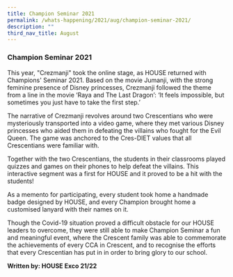 ```yaml
---
title: Champion Seminar 2021
permalink: /whats-happening/2021/aug/champion-seminar-2021/
description: ""
third_nav_title: August
---
```

### **Champion Seminar 2021**
This year, "Crezmanji" took the online stage, as HOUSE returned with Champions' Seminar 2021. Based on the movie Jumanji, with the strong feminine presence of Disney princesses, Crezmanji followed the theme from a line in the movie ‘Raya and The Last Dragon’: ‘It feels impossible, but sometimes you just have to take the first step.’

The narrative of Crezmanji revolves around two Crescentians who were mysteriously transported into a video game, where they met various Disney princesses who aided them in defeating the villains who fought for the Evil Queen. The game was anchored to the Cres-DIET values that all Crescentians were familiar with.

Together with the two Crescentians, the students in their classrooms played quizzes and games on their phones to help defeat the villains. This interactive segment was a first for HOUSE and it proved to be a hit with the students!

As a memento for participating, every student took home a handmade badge designed by HOUSE, and every Champion brought home a customised lanyard with their names on it.

Though the Covid-19 situation proved a difficult obstacle for our HOUSE leaders to overcome, they were still able to make Champion Seminar a fun and meaningful event, where the Crescent family was able to commemorate the achievements of every CCA in Crescent, and to recognise the efforts that every Crescentian has put in in order to bring glory to our school.

**Written by: HOUSE Exco 21/22**

